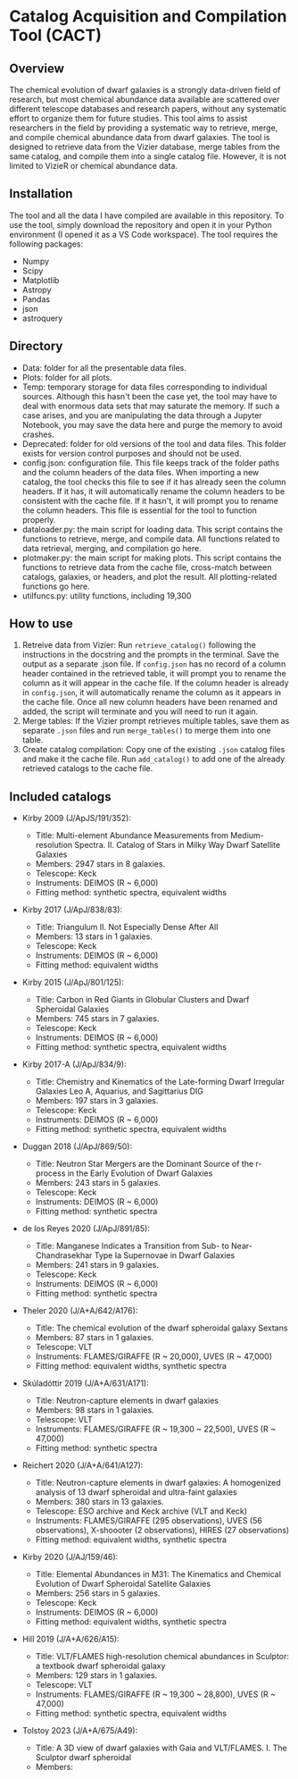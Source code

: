 # Catalog Acquisition and Compilation Tool (CACT)

## Overview

The chemical evolution of dwarf galaxies is a strongly data-driven field of research, but most chemical abundance data available are scattered over different telescope databases and research papers, without any systematic effort to organize them for future studies. This tool aims to assist researchers in the field by providing a systematic way to retrieve, merge, and compile chemical abundance data from dwarf galaxies. The tool is designed to retrieve data from the Vizier database, merge tables from the same catalog, and compile them into a single catalog file. However, it is not limited to VizieR or chemical abundance data.

## Installation

The tool and all the data I have compiled are available in this repository. To use the tool, simply download the repository and open it in your Python environment (I opened it as a VS Code workspace). The tool requires the following packages:

- Numpy
- Scipy
- Matplotlib
- Astropy
- Pandas
- json
- astroquery

## Directory

- Data: folder for all the presentable data files.
- Plots: folder for all plots.
- Temp: temporary storage for data files corresponding to individual sources. Although this hasn't been the case yet, the tool may have to deal with enormous data sets that may saturate the memory. If such a case arises, and you are manipulating the data through a Jupyter Notebook, you may save the data here and purge the memory to avoid crashes.
- Deprecated: folder for old versions of the tool and data files. This folder exists for version control purposes and should not be used.
- config.json: configuration file. This file keeps track of the folder paths and the column headers of the data files. When importing a new catalog, the tool checks this file to see if it has already seen the column headers. If it has, it will automatically rename the column headers to be consistent with the cache file. If it hasn't, it will prompt you to rename the column headers. This file is essential for the tool to function properly.
- dataloader.py: the main script for loading data. This script contains the functions to retrieve, merge, and compile data. All functions related to data retrieval, merging, and compilation go here.
- plotmaker.py: the main script for making plots. This script contains the functions to retrieve data from the cache file, cross-match between catalogs, galaxies, or headers, and plot the result. All plotting-related functions go here.
- utilfuncs.py: utility functions, including 19,300

## How to use
1. Retreive data from Vizier:
Run `retrieve_catalog()` following the instructions in the docstring and the prompts in the terminal. Save the output as a separate .json file. If `config.json` has no record of a column header contained in the retrieved table, it will prompt you to rename the column as it will appear in the cache file. If the column header is already in `config.json`, it will automatically rename the column as it appears in the cache file. Once all new column headers have been renamed and added, the script will terminate and you will need to run it again.
2. Merge tables:
If the Vizier prompt retrieves multiple tables, save them as separate `.json` files and run `merge_tables()` to merge them into one table.
3. Create catalog compilation:
Copy one of the existing `.json` catalog files and make it the cache file. Run `add_catalog()` to add one of the already retrieved catalogs to the cache file.

## Included catalogs
- Kirby 2009 (J/ApJS/191/352):
    - Title: Multi-element Abundance Measurements from Medium-resolution Spectra. II. Catalog of Stars in Milky Way Dwarf Satellite Galaxies
    - Members: 2947 stars in 8 galaxies.
    - Telescope: Keck
    - Instruments: DEIMOS (R ~ 6,000)
    - Fitting method: synthetic spectra, equivalent widths

- Kirby 2017 (J/ApJ/838/83):
    - Title: Triangulum II. Not Especially Dense After All
    - Members: 13 stars in 1 galaxies.
    - Telescope: Keck
    - Instruments: DEIMOS (R ~ 6,000)
    - Fitting method: equivalent widths

- Kirby 2015 (J/ApJ/801/125):
    - Title: Carbon in Red Giants in Globular Clusters and Dwarf Spheroidal Galaxies
    - Members: 745 stars in 7 galaxies.
    - Telescope: Keck
    - Instruments: DEIMOS (R ~ 6,000)
    - Fitting method: synthetic spectra, equivalent widths

- Kirby 2017-A (J/ApJ/834/9):
    - Title: Chemistry and Kinematics of the Late-forming Dwarf Irregular Galaxies Leo A, Aquarius, and Sagittarius DIG
    - Members: 197 stars in 3 galaxies.
    - Telescope: Keck
    - Instruments: DEIMOS (R ~ 6,000)
    - Fitting method: synthetic spectra, equivalent widths

- Duggan 2018 (J/ApJ/869/50):
    - Title: Neutron Star Mergers are the Dominant Source of the r-process in the Early Evolution of Dwarf Galaxies
    - Members: 243 stars in 5 galaxies.
    - Telescope: Keck
    - Instruments: DEIMOS (R ~ 6,000)
    - Fitting method: synthetic spectra

- de los Reyes 2020 (J/ApJ/891/85):
    - Title: Manganese Indicates a Transition from Sub- to Near-Chandrasekhar Type Ia Supernovae in Dwarf Galaxies
    - Members: 241 stars in 9 galaxies.
    - Telescope: Keck
    - Instruments: DEIMOS (R ~ 6,000)
    - Fitting method: synthetic spectra

- Theler 2020 (J/A+A/642/A176):
    - Title: The chemical evolution of the dwarf spheroidal galaxy Sextans
    - Members: 87 stars in 1 galaxies.
    - Telescope: VLT
    - Instruments: FLAMES/GIRAFFE (R ~ 20,000), UVES (R ~ 47,000)
    - Fitting method: equivalent widths, synthetic spectra

- Skúladóttir 2019 (J/A+A/631/A171):
    - Title: Neutron-capture elements in dwarf galaxies
    - Members: 98 stars in 1 galaxies.
    - Telescope: VLT
    - Instruments: FLAMES/GIRAFFE (R ~ 19,300 ~ 22,500), UVES (R ~ 47,000)
    - Fitting method: synthetic spectra

- Reichert 2020 (J/A+A/641/A127):
    - Title: Neutron-capture elements in dwarf galaxies: A homogenized analysis of 13 dwarf spheroidal and ultra-faint galaxies
    - Members: 380 stars in 13 galaxies.
    - Telescope: ESO archive and Keck archive (VLT and Keck)
    - Instruments: FLAMES/GIRAFFE (295 observations), UVES (56 observations), X-shoooter (2 observations), HIRES (27 observations)
    - Fitting method: equivalent widths, synthetic spectra

- Kirby 2020 (J/AJ/159/46):
    - Title: Elemental Abundances in M31: The Kinematics and Chemical Evolution of Dwarf Spheroidal Satellite Galaxies
    - Members: 256 stars in 5 galaxies.
    - Telescope: Keck
    - Instruments: DEIMOS (R ~ 6,000)
    - Fitting method: equivalent widths, synthetic spectra

- Hill 2019 (J/A+A/626/A15):
    - Title: VLT/FLAMES high-resolution chemical abundances in Sculptor: a textbook dwarf spheroidal galaxy
    - Members: 129 stars in 1 galaxies.
    - Telescope: VLT
    - Instruments: FLAMES/GIRAFFE (R ~ 19,300 ~ 28,800), UVES (R ~ 47,000)
    - Fitting method: synthetic spectra, equivalent widths

- Tolstoy 2023 (J/A+A/675/A49):
    - Title: A 3D view of dwarf galaxies with Gaia and VLT/FLAMES. I. The Sculptor dwarf spheroidal
    - Members: 
